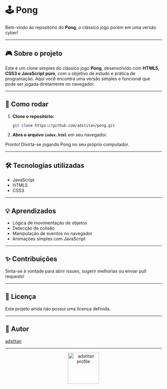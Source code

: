 # 🕹️ Pong

Bem-vindo ao repositório do **Pong**, o clássico jogo porém em uma versão cyber!

---

## 🎮 Sobre o projeto

Este é um clone simples do clássico jogo **Pong**, desenvolvido com **HTML5, CSS3 e JavaScript puro**, com o objetivo de estudo e prática de programação.
Aqui você encontra uma versão simples e funcional que pode ser jogada diretamente no navegador.

---

## 🚀 Como rodar

1. **Clone o repositório:**
   ```bash
   git clone https://github.com/adstitan/pong.git
   ```
2. **Abra o arquivo `index.html`** em seu navegador.

Pronto! Divirta-se jogando Pong no seu próprio computador.

---

## 🛠️ Tecnologias utilizadas

- JavaScript
- HTML5
- CSS3

---

## 💡 Aprendizados

- Lógica de movimentação de objetos
- Detecção de colisão
- Manipulação de eventos no navegador
- Animações simples com JavaScript

---

## ✨ Contribuições

Sinta-se à vontade para abrir issues, sugerir melhorias ou enviar pull requests!

---

## 📄 Licença

Este projeto ainda não possui uma licença definida.

---

## 👤 Autor

[adstitan](https://github.com/adstitan)

---

<div align="center">
  <img src="https://avatars.githubusercontent.com/u/123830242?v=4" width="100" alt="adstitan profile"/>
</div>